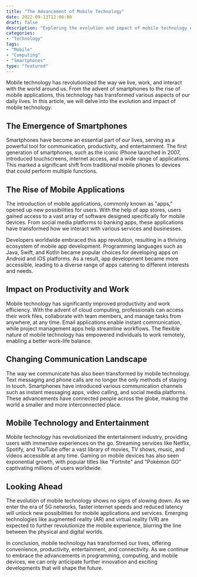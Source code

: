 ```yaml
--- 
title: "The Advancement of Mobile Technology"
date: 2022-09-13T12:00:00
draft: false
description: "Exploring the evolution and impact of mobile technology on our lives"
categories: 
- "Technology"
tags: 
- "Mobile"
- "Computing"
- "Smartphones"
type: "featured"
--- 
```


Mobile technology has revolutionized the way we live, work, and interact with the world around us. From the advent of smartphones to the rise of mobile applications, this technology has transformed various aspects of our daily lives. In this article, we will delve into the evolution and impact of mobile technology.

## The Emergence of Smartphones

Smartphones have become an essential part of our lives, serving as a powerful tool for communication, productivity, and entertainment. The first generation of smartphones, such as the iconic iPhone launched in 2007, introduced touchscreens, internet access, and a wide range of applications. This marked a significant shift from traditional mobile phones to devices that could perform multiple functions.

## The Rise of Mobile Applications

The introduction of mobile applications, commonly known as "apps," opened up new possibilities for users. With the help of app stores, users gained access to a vast array of software designed specifically for mobile devices. From social media platforms to banking apps, these applications have transformed how we interact with various services and businesses.

Developers worldwide embraced this app revolution, resulting in a thriving ecosystem of mobile app development. Programming languages such as Java, Swift, and Kotlin became popular choices for developing apps on Android and iOS platforms. As a result, app development became more accessible, leading to a diverse range of apps catering to different interests and needs.

## Impact on Productivity and Work

Mobile technology has significantly improved productivity and work efficiency. With the advent of cloud computing, professionals can access their work files, collaborate with team members, and manage tasks from anywhere, at any time. Email applications enable instant communication, while project management apps help streamline workflows. The flexible nature of mobile technology has empowered individuals to work remotely, enabling a better work-life balance.

## Changing Communication Landscape

The way we communicate has also been transformed by mobile technology. Text messaging and phone calls are no longer the only methods of staying in touch. Smartphones have introduced various communication channels such as instant messaging apps, video calling, and social media platforms. These advancements have connected people across the globe, making the world a smaller and more interconnected place.

## Mobile Technology and Entertainment

Mobile technology has revolutionized the entertainment industry, providing users with immersive experiences on the go. Streaming services like Netflix, Spotify, and YouTube offer a vast library of movies, TV shows, music, and videos accessible at any time. Gaming on mobile devices has also seen exponential growth, with popular titles like "Fortnite" and "Pokémon GO" captivating millions of users worldwide.

## Looking Ahead

The evolution of mobile technology shows no signs of slowing down. As we enter the era of 5G networks, faster internet speeds and reduced latency will unlock new possibilities for mobile applications and services. Emerging technologies like augmented reality (AR) and virtual reality (VR) are expected to further revolutionize the mobile experience, blurring the line between the physical and digital worlds.

In conclusion, mobile technology has transformed our lives, offering convenience, productivity, entertainment, and connectivity. As we continue to embrace the advancements in programming, computing, and mobile devices, we can only anticipate further innovation and exciting developments that will shape the future.
